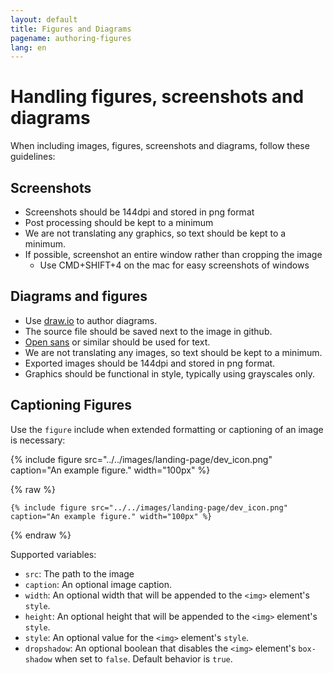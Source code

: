 ```yaml
---
layout: default
title: Figures and Diagrams
pagename: authoring-figures
lang: en
---
```


# Handling figures, screenshots and diagrams

When including images, figures, screenshots and diagrams, follow these guidelines:

## Screenshots
- Screenshots should be 144dpi and stored in png format
- Post processing should be kept to a minimum
- We are not translating any graphics, so text should be kept to a minimum.
- If possible, screenshot an entire window rather than cropping the image
    - Use CMD+SHIFT+4 on the mac for easy screenshots of windows
 
## Diagrams and figures
- Use [draw.io](https://www.draw.io/) to author diagrams.
- The source file should be saved next to the image in github.
- [Open sans](https://fonts.google.com/specimen/Open+Sans) or similar should be used for text.
- We are not translating any images, so text should be kept to a minimum.
- Exported images should be 144dpi and stored in png format.
- Graphics should be functional in style, typically using grayscales only.

## Captioning Figures
Use the `figure` include when extended formatting or captioning of an image is necessary:

{% include figure src="../../images/landing-page/dev_icon.png" caption="An example figure." width="100px" %}

{% raw  %}
```
{% include figure src="../../images/landing-page/dev_icon.png" caption="An example figure." width="100px" %}
```
{% endraw  %}

Supported variables:
  - `src`: The path to the image
  - `caption`: An optional image caption.
  - `width`: An optional width that will be appended to the `<img>` element's `style`.
  - `height`: An optional height that will be appended to the `<img>` element's `style`.
  - `style`: An optional value for the `<img>` element's `style`.
  - `dropshadow`: An optional boolean that disables the `<img>` element's `box-shadow` when set to `false`.  Default behavior is `true`.
